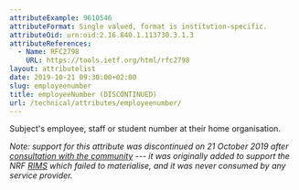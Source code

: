 ```yaml
---
attributeExample: 9610546
attributeFormat: Single valued, format is institution-specific.
attributeOid: urn:oid:2.16.840.1.113730.3.1.3
attributeReferences:
  - Name: RFC2798
    URL: https://tools.ietf.org/html/rfc2798
layout: attributelist
date: 2019-10-21 09:30:00+02:00
slug: employeenumber
title: employeeNumber (DISCONTINUED)
url: /technical/attributes/employeenumber/
---
```


Subject's employee, staff or student number at their home organisation.

_Note: support for this attribute was discontinued on 21 October 2019 after [consultation with the community](https://lists.tenet.ac.za/sympa/arc/safire-discuss/2019-10/msg00000.html) --- it was originally added to support the NRF [RIMS](http://www.nrf.ac.za/research-platforms/research-information-management-system) which failed to materialise, and it was never consumed by any service provider._
